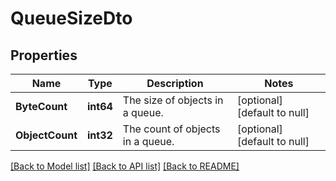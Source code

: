# QueueSizeDto

## Properties
Name | Type | Description | Notes
------------ | ------------- | ------------- | -------------
**ByteCount** | **int64** | The size of objects in a queue. | [optional] [default to null]
**ObjectCount** | **int32** | The count of objects in a queue. | [optional] [default to null]

[[Back to Model list]](../README.md#documentation-for-models) [[Back to API list]](../README.md#documentation-for-api-endpoints) [[Back to README]](../README.md)

